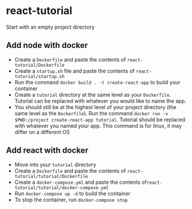 # react-tutorial
Start with an empty project directory

## Add node with docker
* Create a `Dockerfile` and paste the contents of `react-tutorial/Dockerfile`
* Create a `startup.sh` file and paste the contents of `react-tutorial/startup.sh`
* Run the command `docker build . -t create-react-app` to build your container
* Create a `tutorial` directory at the same level as your `Dockerfile`. Tutorial can be replaced with whatever you would like to name the app.
* You should still be at the highest level of your project directory (the same level as the `Dockerfile`). Run the command `docker run -v $PWD:/project create-react-app tutorial`. Tutorial should be replaced with whatever you named your app. This command is for linux, it may differ on a different OS

## Add react with docker
* Move into your `tutorial` directory
* Create a `Dockerfile` and paste the contents of `react-tutorial/tutorial/Dockerfile` 
* Create a `docker-compose.yml` and paste the contents of`react-tutorial/tutorial/docker-compose.yml`
* Run `docker-compose up -d` to build the container
* To stop the container, run `docker-compose stop`
